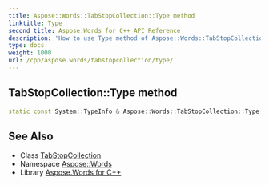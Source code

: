```yaml
---
title: Aspose::Words::TabStopCollection::Type method
linktitle: Type
second_title: Aspose.Words for C++ API Reference
description: 'How to use Type method of Aspose::Words::TabStopCollection class in C++.'
type: docs
weight: 1000
url: /cpp/aspose.words/tabstopcollection/type/
---
```

## TabStopCollection::Type method




```cpp
static const System::TypeInfo & Aspose::Words::TabStopCollection::Type()
```

## See Also

* Class [TabStopCollection](../)
* Namespace [Aspose::Words](../../)
* Library [Aspose.Words for C++](../../../)
